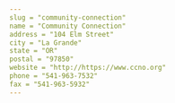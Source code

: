 ```yaml
---
slug = "community-connection"
name = "Community Connection"
address = "104 Elm Street"
city = "La Grande"
state = "OR"
postal = "97850"
website = "http://https://www.ccno.org"
phone = "541-963-7532"
fax = "541-963-5932"
---
```

